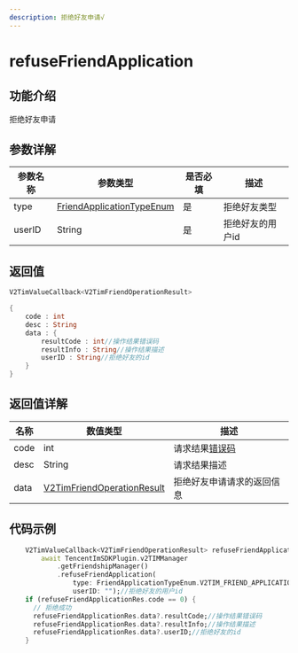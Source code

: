 ```yaml
---
description: 拒绝好友申请√
---
```


# refuseFriendApplication

## 功能介绍

拒绝好友申请

## 参数详解

| 参数名称   | 参数类型                                                               | 是否必填 | 描述        |
| ------ | ------------------------------------------------------------------ | ---- | --------- |
| type   | [FriendApplicationTypeEnum](../enums/friendapplicationtypeenum.md) | 是    | 拒绝好友类型    |
| userID | String                                                             | 是    | 拒绝好友的用户id |

## 返回值

```dart
V2TimValueCallback<V2TimFriendOperationResult>

{
    code : int
    desc : String
    data : {
        resultCode : int//操作结果错误码
        resultInfo : String//操作结果描述
        userID : String//拒绝好友的id
    }
}
```

## 返回值详解

| 名称   | 数值类型                                                                              | 描述                                                             |
| ---- | --------------------------------------------------------------------------------- | -------------------------------------------------------------- |
| code | int                                                                               | 请求结果[错误码](https://cloud.tencent.com/document/product/269/1671) |
| desc | String                                                                            | 请求结果描述                                                         |
| data | [V2TimFriendOperationResult](../guan-jian-lei/user/v2timfriendoperationresult.md) | 拒绝好友申请请求的返回信息                                                  |

## 代码示例

```dart
    V2TimValueCallback<V2TimFriendOperationResult> refuseFriendApplicationRes =
        await TencentImSDKPlugin.v2TIMManager
            .getFriendshipManager()
            .refuseFriendApplication(
                type: FriendApplicationTypeEnum.V2TIM_FRIEND_APPLICATION_BOTH,//拒绝好友类型
                userID: "");//拒绝好友的用户id
    if (refuseFriendApplicationRes.code == 0) {
      // 拒绝成功
      refuseFriendApplicationRes.data?.resultCode;//操作结果错误码
      refuseFriendApplicationRes.data?.resultInfo;//操作结果描述
      refuseFriendApplicationRes.data?.userID;//拒绝好友的id
    }
```
